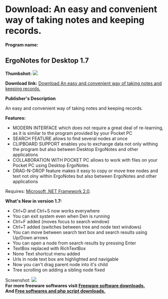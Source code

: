 # Download: An easy and convenient way of taking notes and keeping records.

**Program name:**

## ErgoNotes for Desktop 1.7

  
**Thumbshot:** ![](http://www.freewarefiles.com/screenshot/ergonotes_md.jpg)   
  
**Download link:** [Download An easy and convenient way of taking notes and keeping records.](http://freesoftwares.boysofts.com/ErgoNotes-For-Desktop_program_43498.html)  
  


**Publisher's Description**  
  


An easy and convenient way of taking notes and keeping records. 

**Features:**

  * MODERN INTERFACE which does not require a great deal of re-learning, as it is similar to the program provided by your Pocket PC 
  * SEARCH FEATURE allows to find several nodes at once 
  * CLIPBOARD SUPPORT enables you to exchange data not only withing the program but also between Desktop ErgoNotes and other applications 
  * COLLABORATION WITH POCKET PC allows to work with files on your Pocket PC using Desktop ErgoNotes 
  * DRAG-N-DROP feature makes it easy to copy or move tree nodes and text not olny within ErgoNotes but also between ErgoNotes and other applications 

Requires: [Microsoft .NET Framework 2.0](http://www.freewarefiles.com/Microsoft-NET-Framework-x-Final_program_16026.html). 

**What's New in version 1.7:**

  * Ctrl+D and Ctrl+S now works everywhere 
  * You can exit system even when Den is running 
  * Ctrl+F added (moves focus to search window) 
  * Ctrl+T added (switches between tree and node text windows) 
  * You can move between search text box and search results using Up/Down arrows 
  * You can open a node from search results by pressing Enter 
  * TextBox replaced with RichTextBox 
  * None Text shortcut menu added 
  * Urls in node text box are highlighted and navigable 
  * Now you can't drag parent node into it's child 
  * Tree scrolling on adding a sibling node fixed 

  
  
Screenshot: ![](http://www.freewarefiles.com/screenshot/ergonotes.jpg)   
**For more freeware softwares visit [Freeware software downloads.](http://freesoftwares.boysofts.com/)**   
**And [Free softwares and php script downloads.](http://www.boysofts.com/)**
